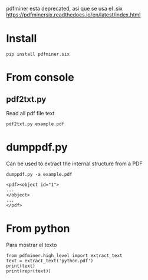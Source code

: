 pdfminer esta deprecated, asi que se usa el .six
https://pdfminersix.readthedocs.io/en/latest/index.html

# Install

```
pip install pdfminer.six
```

# From console

## pdf2txt.py
Read all pdf file text
```
pdf2txt.py example.pdf
```

# dumppdf.py

Can be used to extract the internal structure from a PDF

````dumppdf.py -a example.pdf````

```
<pdf><object id="1">
...
</object>
...
</pdf>
```

# From python

Para mostrar el texto

```
from pdfminer.high_level import extract_text
text = extract_text('python.pdf')
print(text)
print(repr(text))
```
